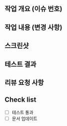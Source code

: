 ## 작업 개요 (이슈 번호)

## 작업 내용 (변경 사항)

## 스크린샷

## 테스트 결과

## 리뷰 요청 사항

## Check list
- [ ] 테스트 통과
- [ ] 문서 업데이트
